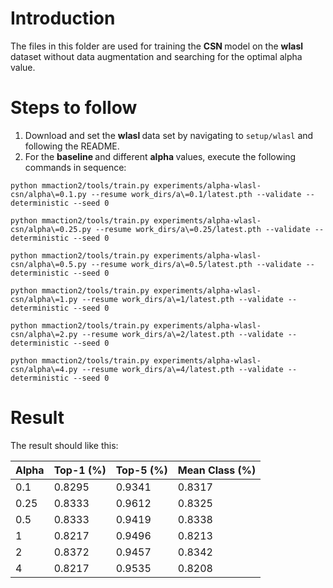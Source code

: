 # Introduction

The files in this folder are used for training the <strong> CSN </strong> model on the <strong> wlasl </strong> dataset without data augmentation and searching for the optimal alpha value.

# Steps to follow

1. Download and set the <strong> wlasl </strong> data set by navigating to ```setup/wlasl``` and following the README.
2. For the <strong> baseline </strong> and different <strong> alpha </strong> values, execute the following commands in sequence:

```
python mmaction2/tools/train.py experiments/alpha-wlasl-csn/alpha\=0.1.py --resume work_dirs/a\=0.1/latest.pth --validate --deterministic --seed 0
```
```
python mmaction2/tools/train.py experiments/alpha-wlasl-csn/alpha\=0.25.py --resume work_dirs/a\=0.25/latest.pth --validate --deterministic --seed 0
```
```
python mmaction2/tools/train.py experiments/alpha-wlasl-csn/alpha\=0.5.py --resume work_dirs/a\=0.5/latest.pth --validate --deterministic --seed 0
```
```
python mmaction2/tools/train.py experiments/alpha-wlasl-csn/alpha\=1.py --resume work_dirs/a\=1/latest.pth --validate --deterministic --seed 0
```
```
python mmaction2/tools/train.py experiments/alpha-wlasl-csn/alpha\=2.py --resume work_dirs/a\=2/latest.pth --validate --deterministic --seed 0
```
```
python mmaction2/tools/train.py experiments/alpha-wlasl-csn/alpha\=4.py --resume work_dirs/a\=4/latest.pth --validate --deterministic --seed 0
```

# Result

The result should like this:

| Alpha | Top-1 (%) | Top-5 (%) | Mean Class (%) |
|-------|-----------|-----------|----------------|
| 0.1   | 0.8295    | 0.9341    | 0.8317         |
| 0.25  | 0.8333    | 0.9612    | 0.8325         |
| 0.5   | 0.8333    | 0.9419    | 0.8338         |
| 1     | 0.8217    | 0.9496    | 0.8213         |
| 2     | 0.8372    | 0.9457    | 0.8342         |
| 4     | 0.8217    | 0.9535    | 0.8208         |

